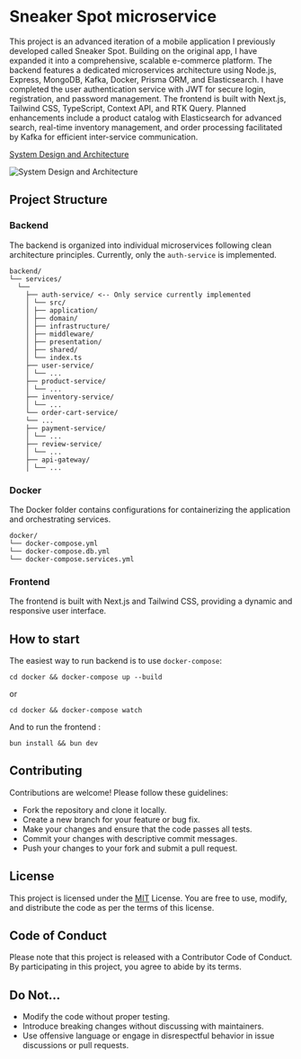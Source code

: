 # Sneaker Spot microservice

This project is an advanced iteration of a mobile application I previously developed called Sneaker Spot. Building on the original app, I have expanded it into a comprehensive, scalable e-commerce platform. The backend features a dedicated microservices architecture using Node.js, Express, MongoDB, Kafka, Docker, Prisma ORM, and Elasticsearch. I have completed the user authentication service with JWT for secure login, registration, and password management. The frontend is built with Next.js, Tailwind CSS, TypeScript, Context API, and RTK Query. Planned enhancements include a product catalog with Elasticsearch for advanced search, real-time inventory management, and order processing facilitated by Kafka for efficient inter-service communication.

[System Design and Architecture](https://whimsical.com/sneaker-spot-CA6GYUoSrRQyebmjQAzdRX)

![System Design and Architecture](https://res.cloudinary.com/dsqvtsyb0/image/upload/v1718218492/Screenshot_from_2024-06-13_00-24-38_k42m8t.png)

## Project Structure

### Backend

The backend is organized into individual microservices following clean architecture principles. Currently, only the `auth-service` is implemented.

```
backend/
└── services/
  └──
    ├── auth-service/ <-- Only service currently implemented
    │ └── src/
    │ ├── application/
    │ ├── domain/
    │ ├── infrastructure/
    │ ├── middleware/
    │ ├── presentation/
    │ ├── shared/
    │ └── index.ts
    ├── user-service/
    │ └── ...
    ├── product-service/
    │ └── ...
    ├── inventory-service/
    │ └── ...
    └── order-cart-service/
    └── ...
    ├── payment-service/
    │ └── ...
    ├── review-service/
    │ └── ...
    ├── api-gateway/
    │ └── ...
```

### Docker

The Docker folder contains configurations for containerizing the application and orchestrating services.

```
docker/
└── docker-compose.yml
└── docker-compose.db.yml
└── docker-compose.services.yml
```

### Frontend

The frontend is built with Next.js and Tailwind CSS, providing a dynamic and responsive user interface.

## How to start

The easiest way to run backend is to use `docker-compose`:

```
cd docker && docker-compose up --build
```

or

```
cd docker && docker-compose watch
```

And to run the frontend :

```
bun install && bun dev
```

## Contributing

Contributions are welcome! Please follow these guidelines:

- Fork the repository and clone it locally.
- Create a new branch for your feature or bug fix.
- Make your changes and ensure that the code passes all tests.
- Commit your changes with descriptive commit messages.
- Push your changes to your fork and submit a pull request.

## License

This project is licensed under the [MIT](https://github.com/MunavvarSinan/ecommerce-microservice/blob/main/LICENSE) License. You are free to use, modify, and distribute the code as per the terms of this license.

## Code of Conduct

Please note that this project is released with a Contributor Code of Conduct. By participating in this project, you agree to abide by its terms.

## Do Not...

- Modify the code without proper testing.
- Introduce breaking changes without discussing with maintainers.
- Use offensive language or engage in disrespectful behavior in issue discussions or pull requests.
